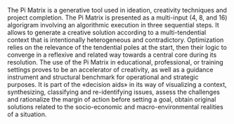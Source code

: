 The Pi Matrix is a generative tool used in ideation, creativity techniques and project completion. 
The Pi Matrix is presented as a multi-input (4, 8, and 16) algorigram involving an algorithmic execution in three sequential steps. It allows to generate a creative solution according to a multi-tendential context that is intentionally heterogeneous and contradictory. Optimization relies on the relevance of the tendential poles at the start, then their logic to converge in a reflexive and related way towards a central core during its resolution.
The use of the Pi Matrix in educational, professional, or training settings proves to be an accelerator of creativity, as well as a guidance instrument and structural benchmark for operational and strategic purposes. It is part of the «decision aids» in its way of visualizing a context, synthesizing, classifying and re-identifying issues, assess the challenges and rationalize the margin of action before setting a goal, obtain original solutions related to the socio-economic and macro-environmental realities of a situation.
